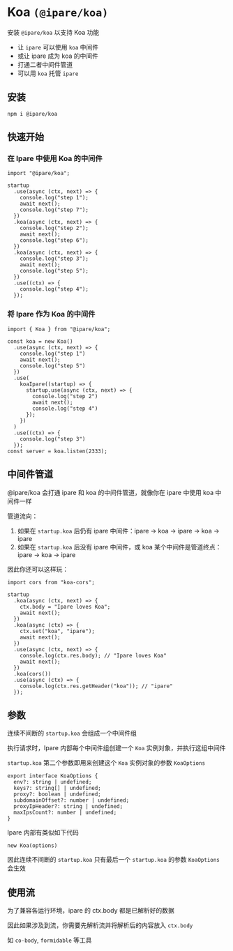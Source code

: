 # Koa `(@ipare/koa)`

安装 `@ipare/koa` 以支持 Koa 功能

- 让 `ipare` 可以使用 `koa` 中间件
- 或让 ipare 成为 koa 的中间件
- 打通二者中间件管道
- 可以用 `koa` 托管 `ipare`

## 安装

```
npm i @ipare/koa
```

## 快速开始

### 在 Ipare 中使用 Koa 的中间件

```TS
import "@ipare/koa";

startup
  .use(async (ctx, next) => {
    console.log("step 1");
    await next();
    console.log("step 7");
  })
  .koa(async (ctx, next) => {
    console.log("step 2");
    await next();
    console.log("step 6");
  })
  .koa(async (ctx, next) => {
    console.log("step 3");
    await next();
    console.log("step 5");
  })
  .use((ctx) => {
    console.log("step 4");
  });
```

### 将 Ipare 作为 Koa 的中间件

```TS
import { Koa } from "@ipare/koa";

const koa = new Koa()
  .use(async (ctx, next) => {
    console.log("step 1")
    await next();
    console.log("step 5")
  })
  .use(
    koaIpare((startup) => {
      startup.use(async (ctx, next) => {
        console.log("step 2")
        await next();
        console.log("step 4")
      });
    })
  )
  .use((ctx) => {
    console.log("step 3")
  });
const server = koa.listen(2333);
```

## 中间件管道

@ipare/koa 会打通 ipare 和 koa 的中间件管道，就像你在 ipare 中使用 koa 中间件一样

管道流向：

1. 如果在 `startup.koa` 后仍有 ipare 中间件：ipare -> koa -> ipare -> koa -> ipare
2. 如果在 `startup.koa` 后没有 ipare 中间件，或 koa 某个中间件是管道终点：ipare -> koa -> ipare

因此你还可以这样玩：

```TS
import cors from "koa-cors";

startup
  .koa(async (ctx, next) => {
    ctx.body = "Ipare loves Koa";
    await next();
  })
  .koa(async (ctx) => {
    ctx.set("koa", "ipare");
    await next();
  })
  .use(async (ctx, next) => {
    console.log(ctx.res.body); // "Ipare loves Koa"
    await next();
  })
  .koa(cors())
  .use(async (ctx) => {
    console.log(ctx.res.getHeader("koa")); // "ipare"
  });
```

## 参数

连续不间断的 `startup.koa` 会组成一个中间件组

执行请求时，Ipare 内部每个中间件组创建一个 `Koa` 实例对象，并执行这组中间件

`startup.koa` 第二个参数即用来创建这个 `Koa` 实例对象的参数 `KoaOptions`

```TS
export interface KoaOptions {
  env?: string | undefined;
  keys?: string[] | undefined;
  proxy?: boolean | undefined;
  subdomainOffset?: number | undefined;
  proxyIpHeader?: string | undefined;
  maxIpsCount?: number | undefined;
}
```

Ipare 内部有类似如下代码

```TS
new Koa(options)
```

因此连续不间断的 `startup.koa` 只有最后一个 `startup.koa` 的参数 `KoaOptions` 会生效

## 使用流

为了兼容各运行环境，ipare 的 ctx.body 都是已解析好的数据

因此如果涉及到流，你需要先解析流并将解析后的内容放入 `ctx.body`

如 `co-body`, `formidable` 等工具
